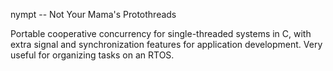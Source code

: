 nympt -- Not Your Mama's Protothreads

Portable cooperative concurrency for single-threaded systems in C, with extra signal and synchronization features for application development. Very useful for organizing tasks on an RTOS.
